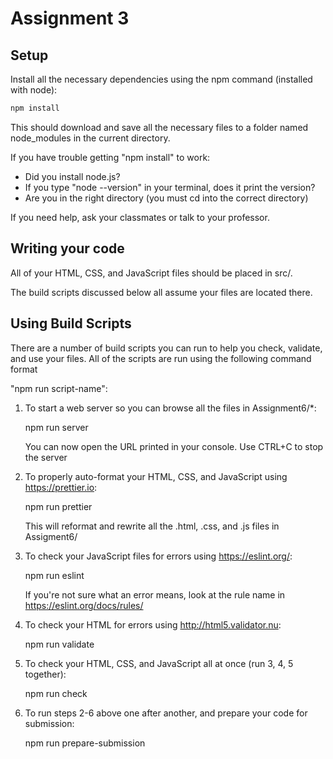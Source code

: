 # Assignment 3

## Setup

Install all the necessary dependencies using the npm command (installed with node):

```sh
npm install
```

This should download and save all the necessary files to a folder named
node_modules in the current directory.

If you have trouble getting "npm install" to work:

- Did you install node.js?
- If you type "node --version" in your terminal, does it print the version?
- Are you in the right directory (you must cd into the correct directory)

If you need help, ask your classmates or talk to your professor.

## Writing your code

All of your HTML, CSS, and JavaScript files should be placed in src/.

The build scripts discussed below all assume your files are located there.

## Using Build Scripts

There are a number of build scripts you can run to help you check, validate, and
use your files. All of the scripts are run using the following command format

"npm run script-name":

1. To start a web server so you can browse all the files in Assignment6/\*:

   npm run server

   You can now open the URL printed in your console. Use CTRL+C to stop the server

2. To properly auto-format your HTML, CSS, and JavaScript using <https://prettier.io>:

   npm run prettier

   This will reformat and rewrite all the .html, .css, and .js files in Assigment6/

3. To check your JavaScript files for errors using <https://eslint.org/>:

   npm run eslint

   If you're not sure what an error means, look at the rule name in
   <https://eslint.org/docs/rules/>

4. To check your HTML for errors using <http://html5.validator.nu>:

   npm run validate

5. To check your HTML, CSS, and JavaScript all at once (run 3, 4, 5 together):

   npm run check

6. To run steps 2-6 above one after another, and prepare your code for submission:

   npm run prepare-submission
